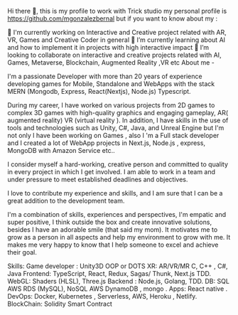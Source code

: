 Hi there 👋, this is my profile to work with Trick studio my personal profile is https://github.com/mgonzalezbernal 
but if you want to know about my :

🔭 I'm currently working on Interactive and Creative project related with AR, VR, Games and Creative Coder in general
🌱 I’m currently learning about AI and how to implement it in projects with high interactive impact
👯 I’m looking to collaborate on interactive and creative projects related with AI, Games, Metaverse, Blockchain, Augmented Reality ,VR etc
About me -

I'm a passionate Developer with more than 20 years of experience developing games for Mobile, Standalone and WebApps with the stack MERN (Mongodb, Express, React(Nextjs), Node.js) Typescript.

During my career, I have worked on various projects from 2D games to complex 3D games with high-quality graphics and engaging gameplay, AR( augmented reality) VR (virtual reality ). In addition, I have skills in the use of tools and technologies such as Unity, C#, Java, and Unreal Engine but I'm not only I have been working on Games , also I 'm a Full stack developer and I created a lot of WebApp projects in Next.js, Node.js , express, MongoDB with Amazon Service etc..

I consider myself a hard-working, creative person and committed to quality in every project in which I get involved. I am able to work in a team and under pressure to meet established deadlines and objectives.

I love to contribute my experience and skills, and I am sure that I can be a great addition to the development team.

I'm a combination of skills, experiences and perspectives, I'm empatic and super positive, I think outside the box and create innovative solutions, besides I have an adorable smile (that said my mom). It motivates me to grow as a person in all aspects and help my environment to grow with me. It makes me very happy to know that I help someone to excel and achieve their goal.

Skills: Game developer : Unity3D OOP or DOTS XR: AR/VR/MR C, C++ , C#, Java Frontend: TypeScript, React, Redux, Sagas/ Thunk, Next.js TDD. WebGL: Shaders (HLSL), Three.js Backend : Node.js, Golang, TDD. DB: SQL AWS RDS (MySQL), NoSQL AWS DynamoDB , mongo . Apps: React native . DevOps: Docker, Kubernetes , Serverless, AWS, Heroku , Netlify. BlockChain: Solidity Smart Contract

